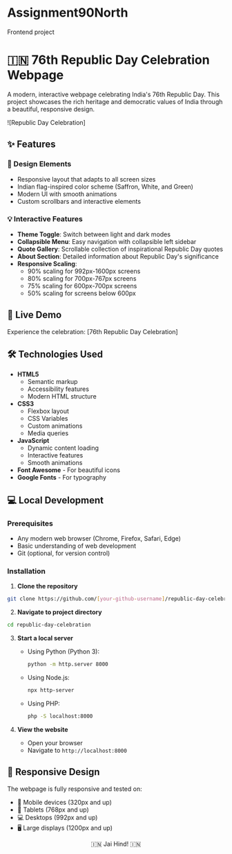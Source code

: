 # Assignment90North
Frontend project

# 🇮🇳 76th Republic Day Celebration Webpage

A modern, interactive webpage celebrating India's 76th Republic Day. This project showcases the rich heritage and democratic values of India through a beautiful, responsive design.

![Republic Day Celebration]

## ✨ Features

### 🎨 Design Elements
- Responsive layout that adapts to all screen sizes
- Indian flag-inspired color scheme (Saffron, White, and Green)
- Modern UI with smooth animations
- Custom scrollbars and interactive elements

### 💡 Interactive Features
- **Theme Toggle**: Switch between light and dark modes
- **Collapsible Menu**: Easy navigation with collapsible left sidebar
- **Quote Gallery**: Scrollable collection of inspirational Republic Day quotes
- **About Section**: Detailed information about Republic Day's significance
- **Responsive Scaling**:
  - 90% scaling for 992px-1600px screens
  - 80% scaling for 700px-767px screens
  - 75% scaling for 600px-700px screens
  - 50% scaling for screens below 600px

## 🚀 Live Demo

Experience the celebration: [76th Republic Day Celebration]
## 🛠️ Technologies Used

- **HTML5**
  - Semantic markup
  - Accessibility features
  - Modern HTML structure
- **CSS3**
  - Flexbox layout
  - CSS Variables
  - Custom animations
  - Media queries
- **JavaScript**
  - Dynamic content loading
  - Interactive features
  - Smooth animations
- **Font Awesome** - For beautiful icons
- **Google Fonts** - For typography

## 💻 Local Development

### Prerequisites
- Any modern web browser (Chrome, Firefox, Safari, Edge)
- Basic understanding of web development
- Git (optional, for version control)

### Installation

1. **Clone the repository**
```bash
git clone https://github.com/[your-github-username]/republic-day-celebration.git
```

2. **Navigate to project directory**
```bash
cd republic-day-celebration
```

3. **Start a local server**
   - Using Python (Python 3):
     ```bash
     python -m http.server 8000
     ```
   - Using Node.js:
     ```bash
     npx http-server
     ```
   - Using PHP:
     ```bash
     php -S localhost:8000
     ```

4. **View the website**
   - Open your browser
   - Navigate to `http://localhost:8000`

## 📱 Responsive Design

The webpage is fully responsive and tested on:
- 📱 Mobile devices (320px and up)
- 📱 Tablets (768px and up)
- 💻 Desktops (992px and up)
- 🖥️ Large displays (1200px and up)


<p align="center">🇮🇳 Jai Hind! 🇮🇳</p>

